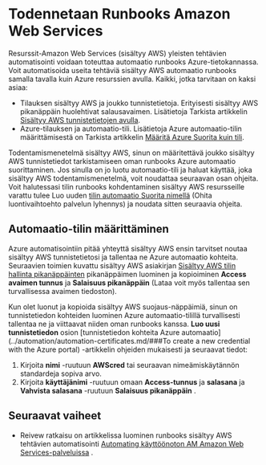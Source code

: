 <properties
   pageTitle="Käyttöoikeuksien määrittäminen Amazon Web Services | Microsoft Azure"
   description="Tässä artikkelissa kuvataan, miten voit luoda ja vahvista Azure automaatio sisältyy AWS resurssien hallinta runbooks sisältyy AWS tunnistetiedot."
   services="automation"
   documentationCenter=""
   authors="mgoedtel"
   manager="jwhit"
   editor="tysonn"
   keywords="sisältyy AWS todennus sisältyy aws määrittäminen"/>
<tags
   ms.service="automation"
   ms.workload="tbd"
   ms.tgt_pltfrm="na"
   ms.devlang="na"
   ms.topic="get-started-article"
   ms.date="09/12/2016"
   ms.author="magoedte"/>

# <a name="authenticate-runbooks-with-amazon-web-services"></a>Todennetaan Runbooks Amazon Web Services
Resurssit-Amazon Web Services (sisältyy AWS) yleisten tehtävien automatisointi voidaan toteuttaa automaatio runbooks Azure-tietokannassa.  Voit automatisoida useita tehtäviä sisältyy AWS automaatio runbooks samalla tavalla kuin Azure resurssien avulla.  Kaikki, jotka tarvitaan on kaksi asiaa:

* Tilauksen sisältyy AWS ja joukko tunnistetietoja.  Erityisesti sisältyy AWS pikanäppäin huolehtivat salausavaimen.  Lisätietoja Tarkista artikkelin [Sisältyy AWS tunnistetietojen avulla](http://docs.aws.amazon.com/powershell/latest/userguide/specifying-your-aws-credentials.html).
* Azure-tilauksen ja automaatio-tili.  Lisätietoja Azure automaatio-tilin määrittämisestä on Tarkista artikkelin [Määritä Azure Suorita kuin tili](../automation/automation-sec-configure-azure-runas-account.md).  

Todentamismenetelmä sisältyy AWS, sinun on määritettävä joukko sisältyy AWS tunnistetiedot tarkistamiseen oman runbooks Azure automaatio suorittaminen. Jos sinulla on jo luotu automaatio-tili ja haluat käyttää, joka sisältyy AWS todentamismenetelmä, voit noudattaa seuraavan osan ohjeita.  Voit halutessasi tilin runbooks kohdentaminen sisältyy AWS resursseille varattu tulee Luo uuden [tilin automaatio Suorita nimellä](../automation/automation-sec-configure-azure-runas-account.md) (Ohita luontivaihtoehto palvelun lyhennys) ja noudata sitten seuraavia ohjeita.

## <a name="configure-automation-account"></a>Automaatio-tilin määrittäminen
Azure automatisointiin pitää yhteyttä sisältyy AWS ensin tarvitset noutaa sisältyy AWS tunnistetietosi ja tallentaa ne Azure automaatio kohteita.  Seuraavien toimien kuvattu sisältyy AWS asiakirjan [Sisältyy AWS tilin hallinta pikanäppäinten](http://docs.aws.amazon.com/general/latest/gr/managing-aws-access-keys.html) pikanäppäimen luominen ja kopioiminen **Access avaimen tunnus** ja **Salaisuus pikanäppäin** (Lataa voit myös tallentaa sen turvallisessa avaimen tiedoston).

Kun olet luonut ja kopioida sisältyy AWS suojaus-näppäimiä, sinun on tunnistetiedon kohteiden luominen Azure automaatio-tilillä turvallisesti tallentaa ne ja viittaavat niiden oman runbooks kanssa.  **Luo uusi tunnistetiedon** osion [tunnistetiedon kohteita Azure automaatio](../automation/automation-certificates.md/###To create a new credential with the Azure portal) -artikkelin ohjeiden mukaisesti ja seuraavat tiedot:

1. Kirjoita **nimi** -ruutuun **AWScred** tai seuraavan nimeämiskäytännön standardeja sopiva arvo.  
2. Kirjoita **käyttäjänimi** -ruutuun omaan **Access-tunnus** ja **salasana** ja **Vahvista salasana** -ruutuun **Salaisuus pikanäppäin** .   

## <a name="next-steps"></a>Seuraavat vaiheet

- Reivew ratkaisu on artikkelissa luominen runbooks sisältyy AWS tehtävien automatisointi [Automating käyttöönoton AM Amazon Web Services-palveluissa](../automation/automation-scenario-aws-deployment.md) .
